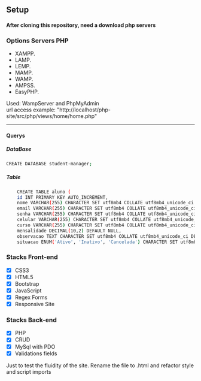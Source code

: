 
## Setup

#### After cloning this repository, need a download php servers

### Options Servers PHP
- XAMPP.
- LAMP.
- LEMP.
- MAMP.
- WAMP.
- AMPSS.
- EasyPHP.

<p>Used: WampServer and PhpMyAdmin<br>url access example: "http://localhost/php-site/src/php/views/home/home.php"</p>
<hr>

#### Querys

##### DataBase
```bash
CREATE DATABASE student-manager; 
```

##### Table
```bash
    CREATE TABLE aluno (
    id INT PRIMARY KEY AUTO_INCREMENT,
    nome VARCHAR(255) CHARACTER SET utf8mb4 COLLATE utf8mb4_unicode_ci NOT NULL,
    email VARCHAR(255) CHARACTER SET utf8mb4 COLLATE utf8mb4_unicode_ci NOT NULL,
    senha VARCHAR(255) CHARACTER SET utf8mb4 COLLATE utf8mb4_unicode_ci NOT NULL,
    celular VARCHAR(255) CHARACTER SET utf8mb4 COLLATE utf8mb4_unicode_ci NOT NULL,
    curso VARCHAR(255) CHARACTER SET utf8mb4 COLLATE utf8mb4_unicode_ci DEFAULT NULL,
    mensalidade DECIMAL(10,2) DEFAULT NULL,
    observacao TEXT CHARACTER SET utf8mb4 COLLATE utf8mb4_unicode_ci DEFAULT NULL,
    situacao ENUM('Ativo', 'Inativo', 'Cancelada') CHARACTER SET utf8mb4 COLLATE utf8mb4_unicode_ci DEFAULT NULL );
 ```

### Stacks Front-end 

- [x] CSS3
- [x] HTML5
- [x] Bootstrap 
- [x] JavaScript
- [x] Regex Forms
- [x] Responsive Site

### Stacks Back-end 
- [x] PHP
- [x] CRUD 
- [x] MySql with PDO
- [x] Validations fields

<p>
Just to test the fluidity of the site. Rename the file to .html and refactor style and script imports</p>
